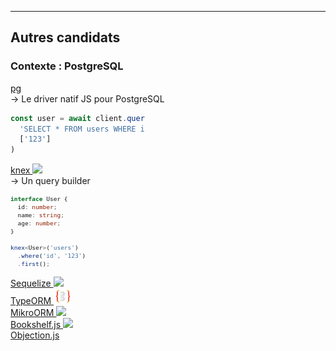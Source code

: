 ---

## Autres candidats

### Contexte : PostgreSQL

<div class="grid h-full pt-10 pb-20" style="grid-template-columns: 1.3fr 1.2fr 0.9fr 0.9fr;">

<div class="flex items-center justify-center border-r">
  <div>
    <a href="https://github.com/brianc/node-postgres" target="_blank" class="text-3xl">
      pg
    </a>
    <div class="mt-3">
      → Le driver natif JS pour PostgreSQL
    </div>
    <div class="mt-3" style="width: 215px;">

```javascript
const user = await client.query(
  'SELECT * FROM users WHERE id = $1',
  ['123']
)
```

</div>
  </div>
</div>

<div class="flex items-center justify-center border-r">
  <div>
    <a href="https://github.com/knex/knex" target="_blank" class="text-3xl">
      knex
      <img src="https://knexjs.org/assets/favicons/favicon-32x32.png" class="inline-block" style="width: 25px;" />
    </a>
    <div class="mt-3">
      → Un query builder
    </div>
    <div class="mt-3">
      <GithubStars count="14.4k" />
    </div>
    <div class="mt-3 code-small">

```typescript
interface User {
  id: number;
  name: string;
  age: number;
}

knex<User>('users')
  .where('id', '123')
  .first();
```

</div>
  </div>
</div>

<div class="flex flex-col content-center items-end -mt-14">
  <div style="width: 150px;">
    <a href="https://github.com/sequelize/sequelize" target="_blank" class="text-2xl">
      Sequelize
      <img src="https://sequelize.org/master/image/brand_logo.png" class="inline-block -mt-2" style="width: 25px;" />
    </a>
    <div class="mt-3 transform scale-90 -ml-2">
      <GithubStars count="24.6k" />
    </div>
    <div class="mt-1">
      <PackageHealth
        score="92"
        snyk-link="https://snyk.io/advisor/npm-package/sequelize"
      />
    </div>
  </div>
  <div class="mt-10" style="width: 150px;">
    <a href="https://github.com/typeorm/typeorm" target="_blank" class="text-2xl">
      TypeORM
      <img src="/images/github-repos/typeorm-logo.png" class="inline-block -mt-1" style="width: 30px;" />
    </a>
    <div class="mt-3 transform scale-90 -ml-2">
      <GithubStars count="24.9k" />
    </div>
    <div class="mt-1">
      <PackageHealth
        score="89"
        snyk-link="https://snyk.io/advisor/npm-package/typeorm"
      />
    </div>
  </div>
  <div class="mt-10" style="width: 150px;">
    <a href="https://github.com/mikro-orm/mikro-orm" target="_blank" class="text-2xl">
      MikroORM
      <img src="https://mikro-orm.io/img/favicon.ico" class="inline-block -mt-1" style="width: 22px;" />
    </a>
    <div class="mt-3 transform scale-90 -ml-2">
      <GithubStars count="3.3k" />
    </div>
    <div class="mt-1">
      <PackageHealth
        score="83"
        snyk-link="https://snyk.io/advisor/npm-package/mikro-orm"
      />
    </div>
  </div>
</div>

<div class="flex flex-col content-center items-center -mt-5">
  <div class="mt-10" style="min-width: 120px">
    <a href="https://github.com/bookshelf/bookshelf" target="_blank">
      Bookshelf.js
      <img src="https://avatars.githubusercontent.com/u/4448260?s=200&v=4" class="inline-block -mt-3" style="width: 22px;" />
    </a>
    <div class="mt-3 transform scale-90 -ml-2">
      <GithubStars count="6.2k" />
    </div>
    <div class="mt-1">
      <PackageHealth
        score="76"
        snyk-link="https://snyk.io/advisor/npm-package/bookshelf"
      />
    </div>
  </div>
  <div class="mt-10" style="min-width: 120px">
    <a href="https://github.com/Vincit/objection.js" target="_blank">
      Objection.js
    </a>
    <div class="mt-3 transform scale-90 -ml-2">
      <GithubStars count="6.2k" />
    </div>
    <div class="mt-1">
      <PackageHealth
        score="86"
        snyk-link="https://snyk.io/advisor/npm-package/objection"
      />
    </div>
  </div>
</div>

</div>

<style>
.code-small pre {
  font-size: 0.7rem !important;
}
</style>

<!--
### pg : On est au plus proche de la bdd, c'est flexible, c'est top en terme de perfs, etc. Mais on est un peu seul, à écrire nos requêtes SQL sans auto-complétion dans l'IDE, sans type-checking, etc.

#### knex, l'entre-deux. Des méthodes helpers pour écrire nos requêtes, on se sent un peu plus en sécurité.

#### knex est parfois la base de l'ORM : Objection.js, MikroORM, Bookshelf.js, etc.
-->
